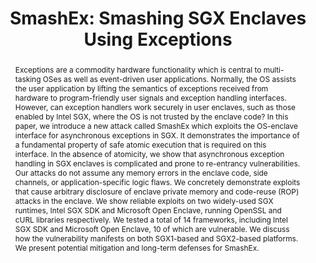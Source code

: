 ---
title: "SmashEx: Smashing SGX Enclaves Using Exceptions"
authors:
 - name: Jinhua Cui
 - slug: jason
 - name: Prateek Saxena
   url: https://www.comp.nus.edu.sg/~prateeks/

publication: 
year: 
pub_url: 
category: [TEEs]
abstract: "Exceptions are a commodity hardware functionality which is central to multi-tasking OSes as well as event-driven user applications. Normally, the OS assists the user application by lifting the semantics of exceptions received from hardware to program-friendly user signals and exception handling interfaces. However, can exception handlers work securely in user enclaves, such as those enabled by Intel SGX, where the OS is not trusted by the enclave code?
In this paper, we introduce a new attack called SmashEx which exploits the OS-enclave interface for asynchronous exceptions in SGX. It demonstrates the importance of a fundamental property of safe atomic execution that is required on this interface. In the absence of atomicity, we show that asynchronous exception handling in SGX enclaves is complicated and prone to re-entrancy vulnerabilities. Our attacks do not assume any memory errors in the enclave code, side channels, or application-specific logic flaws. We concretely demonstrate exploits that cause arbitrary disclosure of enclave private memory and code-reuse (ROP) attacks in the enclave. We show reliable exploits on two widely-used SGX runtimes, Intel SGX SDK and Microsoft Open Enclave, running OpenSSL and cURL libraries respectively. We tested a total of 14 frameworks, including Intel SGX SDK and Microsoft Open Enclave, 10 of which are vulnerable. We discuss how the vulnerability manifests on both SGX1-based and SGX2-based platforms. We present potential mitigation and long-term defenses for SmashEx."
---